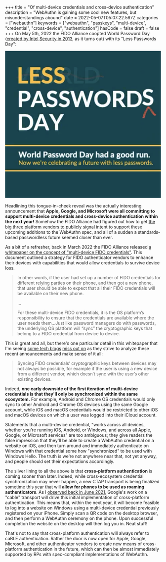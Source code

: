 +++
title = "Of multi-device credentials and cross-device authentication"
description = "WebAuthn is gaining some cool new features, but misunderstandings abound"
date = 2022-05-07T05:07:22.567Z
categories = ["webauthn"]
keywords = ["webauthn", "passkeys", "multi-device", "credential", "cross-device", "authentication"]
hasCode = false
draft = false
+++
On May 5th, 2022 the FIDO Alliance coopted World Password Day ([created by Intel Security in 2013](https://passwordday.org/), as it turns out) with its "Less Passwords Day":

![FIDO Alliance's promotional banner for its "Less Passwords Day"](images/screen-shot-2022-05-06-at-10.17.28-pm.png "Less Passwords Day")

Headlining this tongue-in-cheek reveal was the actually interesting announcement that **Apple, Google, and Microsoft were all committing to support multi-device credentials and cross-device authentication within the next year!** Somehow the FIDO Alliance had figured out how to get [the big three platform vendors to publicly signal intent](https://fidoalliance.org/world-password-day-had-a-good-run-now-were-celebrating-a-future-with-less-passwords/) to support these upcoming additions to the WebAuthn spec, and all of a sudden a standards-based passwordless future seemed closer than ever.

As a bit of a refresher, back in March 2022 the FIDO Alliance released [a whitepaper on the concept of "multi-device FIDO credentials"](https://fidoalliance.org/white-paper-multi-device-fido-credentials/). This document outlined a strategy for FIDO authenticator vendors to enhance their devices with capabilities that would allow credentials to survive device loss.

> In other words, if the user had set up a number of FIDO credentials for different relying parties on their phone, and then got a new phone, that user should be able to expect that all their FIDO credentials will be available on their new phone.
>
> ...
>
> For these multi-device FIDO credentials, it is the OS platform’s responsibility to ensure that the credentials are available where the user needs them...Just like password managers do with passwords, the underlying OS platform will “sync” the cryptographic keys that belong to a FIDO credential from device to device.

This is great and all, but there's one particular detail in this whitepaper that I'm seeing [some tech blogs](https://www.theverge.com/2022/5/5/23057646/apple-google-microsoft-passwordless-sign-in-fido) [miss out on](https://arstechnica.com/information-technology/2022/05/how-apple-google-and-microsoft-will-kill-passwords-and-phishing-in-1-stroke/) as they strive to analyze these recent announcements and make sense of it all:

> Syncing FIDO credentials’ cryptographic keys between devices may not always be possible, for example if the user is using a new device from a different vendor, which doesn’t sync with the user’s other existing
> devices.

Indeed, **one early downside of the first iteration of multi-device credentials is that they'll only be synchronized within the same ecosystem.** For example, Android and Chrome OS credentials would only sync to other Android and Chrome OS devices using the same Google account, while iOS and macOS credentials would be restricted to other iOS and macOS devices on which a user was logged into their iCloud account.

Statements that a multi-device credential, "works across all devices, whether you're running iOS, Android, or Windows, and across all Apple, Google, or Microsoft services" are too ambiguous; they give readers the false impression that they'll be able to create a WebAuthn credential on a website on iOS, and then turn around and immediately authenticate on Windows with that credential some how "synchronized" to be used with Windows Hello. The truth is we're not anywhere near that, not yet anyway, and people should set their expectations accordingly.

The silver lining to all the above is that **cross-platform authentication** is coming sooner than later. Indeed, while cross-ecosystem credential synchronization may never happen, a new CTAP transport is being finalized sometime this year that will **allow for phones to be used as roaming authenticators**. As I [observed back in June 2021](/2021/06/18/previewing-chromes-cable-v2-support-for-webauthn/), Google's work on a "cable" transport will drive this initial implementation of cross-platform authentication. This means that, within the next year, it will become feasible to log into a website on Windows using a multi-device credential previously registered on your iPhone. Simply scan a QR code on the desktop browser, and then perform a WebAuthn ceremony on the phone. Upon successful completion the website on the desktop will then log you in. Neat stuff!

That's not to say that cross-platform authentication will always refer to caBLE authentication. Rather the door is now open for Apple, Google, Microsoft, and other authenticator vendors to create new means of cross-platform authentication in the future, which can then be almost immediately supported by RPs with spec-compliant implementations of WebAuthn.